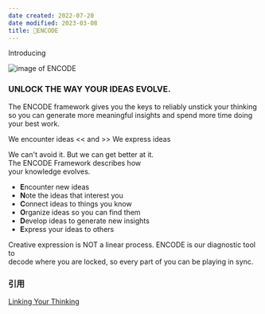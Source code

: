 ```yaml
---
date created: 2022-07-20
date modified: 2023-03-08
title: 🔡ENCODE
---
```


Introducing

![image of ENCODE](https://img2.oldwinter.top/🔡ENCODE_image_1.png)

### UNLOCK THE WAY YOUR IDEAS EVOLVE.

The ENCODE framework gives you the keys to reliably unstick your thinking so you can generate more meaningful insights and spend more time doing your best work.

We encounter ideas << and >> We express ideas

We can't avoid it. But we can get better at it.  
The ENCODE Framework describes how  
your knowledge evolves.

- **E**ncounter new ideas
- **N**ote the ideas that interest you
- **C**onnect ideas to things you know
- **O**rganize ideas so you can find them
- **D**evelop ideas to generate new insights
- **E**xpress your ideas to others

Creative expression is NOT a linear process. ENCODE is our diagnostic tool to  
decode where you are locked, so every part of you can be playing in sync.

### 引用

[Linking Your Thinking](https://www.linkingyourthinking.com/)
